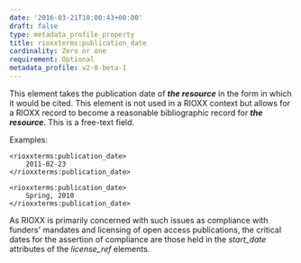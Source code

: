 ```yaml
---
date: '2016-03-21T10:00:43+00:00'
draft: false
type: metadata_profile_property
title: rioxxterms:publication_date
cardinality: Zero or one
requirement: Optional
metadata_profile: v2-0-beta-1
---
```

This element takes the publication date of ***the resource*** in the form in which it would be cited. This element is not used in a RIOXX context but allows for a RIOXX record to become a reasonable bibliographic record for ***the resource***. This is a free-text field.

Examples:

    <rioxxterms:publication_date>
        2011-02-23
    </rioxxterms:publication_date>
    
    <rioxxterms:publication_date>
        Spring, 2010
    </rioxxterms:publication_date>


As RIOXX is primarily concerned with such issues as compliance with funders' mandates and licensing of open access publications, the critical dates for the assertion of compliance are those held in the *start_date* attributes of the *license_ref* elements.
